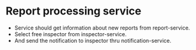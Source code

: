 # Report processing service

* Service should get information about new reports from report-service. 
* Select free inspector from inspector-service. 
* And send the notification to inspector thru notification-service.
 